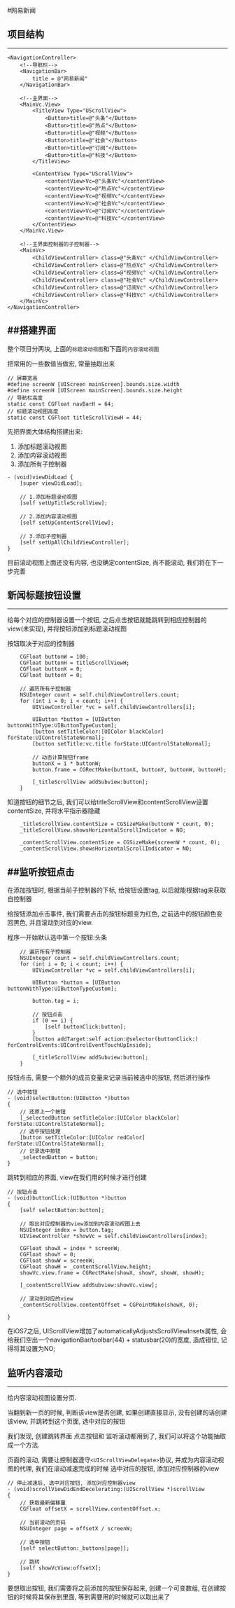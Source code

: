 #网易新闻
## 项目结构
---
```
<NavigationController>
	<!--导航栏-->
	<NavigationBar>
		title = @"网易新闻"
	</NavigationBar>
	
	<!--主界面-->
	<MainVc.View>
		<TitleView Type="UScrollView">
			<Button>title=@"头条"</Button>
			<Button>title=@"热点"</Button>
			<Button>title=@"视频"</Button>
			<Button>title=@"社会"</Button>
			<Button>title=@"订阅"</Button>
			<Button>title=@"科技"</Button>
		</TitleView>
		
		<ContentView Type="UScrollView">	
			<contentView>Vc=@"头条Vc"</contentView>
			<contentView>Vc=@"热点Vc"</contentView>
			<contentView>Vc=@"视频Vc"</contentView>
			<contentView>Vc=@"社会Vc"</contentView>
			<contentView>Vc=@"订阅Vc"</contentView>
			<contentView>Vc=@"科技Vc"</contentView>
		</ContentView>
	</MainVc.View>
	
	<!--主界面控制器的子控制器-->
	<MainVc>
		<ChildViewController> class=@"头条Vc" </ChildViewController>
		<ChildViewController> class=@"热点Vc" </ChildViewController>
		<ChildViewController> class=@"视频Vc" </ChildViewController>
		<ChildViewController> class=@"社会Vc" </ChildViewController>
		<ChildViewController> class=@"订阅Vc" </ChildViewController>
		<ChildViewController> class=@"科技Vc" </ChildViewController>
	</MainVc>
</NavigationController>

```
##搭建界面
---
整个项目分两块, 上面的`标题滚动视图`和下面的`内容滚动视图`

把常用的一些数值当做宏, 常量抽取出来

```
// 屏幕宽高
#define screenW [UIScreen mainScreen].bounds.size.width
#define screenH [UIScreen mainScreen].bounds.size.height
// 导航栏高度
static const CGFloat navBarH = 64; 
// 标题滚动视图高度
static const CGFloat titleScrollViewH = 44; 
```

先把界面大体结构搭建出来:

1. 添加标题滚动视图
2. 添加内容滚动视图
3. 添加所有子控制器

```
- (void)viewDidLoad {
    [super viewDidLoad];
    
    // 1.添加标题滚动视图
    [self setUpTitleScrollView];
    
    // 2.添加内容滚动视图
    [self setUpContentScrollView];
    
    // 3.添加子控制器
    [self setUpAllChildViewController];    
}

```

目前滚动视图上面还没有内容, 也没确定contentSize, 尚不能滚动, 我们将在下一步完善

## 新闻标题按钮设置
---
给每个对应的控制器设置一个按钮, 之后点击按钮就能跳转到相应控制器的view(未实现), 并将按钮添加到标题滚动视图

按钮取决于对应的控制器

```
    CGFloat buttonW = 100;
    CGFloat buttonH = titleScrollViewH;
    CGFloat buttonX = 0;
    CGFloat buttonY = 0;
    
    // 遍历所有子控制器
    NSUInteger count = self.childViewControllers.count;
    for (int i = 0; i < count; i++) {
        UIViewController *vc = self.childViewControllers[i];
        
        UIButton *button = [UIButton buttonWithType:UIButtonTypeCustom];
        [button setTitleColor:[UIColor blackColor] forState:UIControlStateNormal];
        [button setTitle:vc.title forState:UIControlStateNormal];

        // 动态计算按钮frame
        buttonX = i * buttonW;
        button.frame = CGRectMake(buttonX, buttonY, buttonW, buttonH);
        
        [_titleScrollView addSubview:button];
    }

```
知道按钮的细节之后, 我们可以给titleScrollView和contentScrollView设置contentSize, 并将水平指示器隐藏

```
    _titleScrollView.contentSize = CGSizeMake(buttonW * count, 0);
    _titleScrollView.showsHorizontalScrollIndicator = NO;
    
    _contentScrollView.contentSize = CGSizeMake(screenW * count, 0);
    _contentScrollView.showsHorizontalScrollIndicator = NO;

```

##监听按钮点击
---
在添加按钮时, 根据当前子控制器的下标, 给按钮设置tag, 以后就能根据tag来获取自控制器

给按钮添加点击事件, 我们需要点击的按钮标题变为红色, 之前选中的按钮颜色变回黑色, 并且滚动到对应的view.

程序一开始默认选中第一个按钮:头条

```    
    // 遍历所有子控制器
    NSUInteger count = self.childViewControllers.count;
    for (int i = 0; i < count; i++) {
        UIViewController *vc = self.childViewControllers[i];
        
        UIButton *button = [UIButton buttonWithType:UIButtonTypeCustom];
        
        button.tag = i;
        
        // 按钮点击
        if (0 == i) {
            [self buttonClick:button];
        }
        [button addTarget:self action:@selector(buttonClick:) forControlEvents:UIControlEventTouchUpInside];
        
        [_titleScrollView addSubview:button];
    }
```

按钮点击, 需要一个额外的成员变量来记录当前被选中的按钮, 然后进行操作

```
// 选中按钮
- (void)selectButton:(UIButton *)button
{
    // 还原上一个按钮
    [_selectedButton setTitleColor:[UIColor blackColor] forState:UIControlStateNormal];
    // 选中按钮处理
    [button setTitleColor:[UIColor redColor] forState:UIControlStateNormal];
    // 记录选中按钮
    _selectedButton = button;
}
```

跳转到相应的界面, view在我们用的时候才进行创建

```
// 按钮点击
- (void)buttonClick:(UIButton *)button
{
    [self selectButton:button];
    
    // 取出对应控制器的view添加到内容滚动视图上去
    NSUInteger index = button.tag;
    UIViewController *showVc = self.childViewControllers[index];
    
    CGFloat showX = index * screenW;
    CGFloat showY = 0;
    CGFloat showW = screenW;
    CGFloat showH = _contentScrollView.height;
    showVc.view.frame = CGRectMake(showX, showY, showW, showH);
    
    [_contentScrollView addSubview:showVc.view];
    
    // 滚动到对应的view
    _contentScrollView.contentOffset = CGPointMake(showX, 0);
    
}
```

在iOS7之后, UIScrollView增加了automaticallyAdjustsScrollViewInsets属性, 会给我们空出一个navigationBar/toolbar(44) + statusbar(20)的宽度, 造成错位, 记得将其设置为NO;

## 监听内容滚动
---
给内容滚动视图设置分页.

当翻到新一页的时候, 判断该view是否创建, 如果创建直接显示, 没有创建的话创建该view, 并跳转到这个页面, 选中对应的按钮

我们发现, 创建跳转界面 点击按钮和 监听滚动都用到了, 我们可以将这个功能抽取成一个方法.

页面的滚动, 需要让控制器遵守`<UIScrollViewDelegate>`协议, 并成为内容滚动视图的代理, 我们在滚动减速完成的时候 选中对应的按钮, 添加对应控制器的view

```
// 停止减速后, 选中对应按钮, 添加对应控制器view
- (void)scrollViewDidEndDecelerating:(UIScrollView *)scrollView
{
    // 获取最新偏移量
    CGFloat offsetX = scrollView.contentOffset.x;
    
    // 当前滚动的页码
    NSUInteger page = offsetX / screenW;
    
    // 选中按钮
    [self selectButton:_buttons[page]];
    
    // 跳转
    [self showVcView:offsetX];
}
```
要想取出按钮, 我们需要将之前添加的按钮保存起来, 创建一个可变数组, 在创建按钮的时候将其保存到里面, 等到需要用的时候就可以取出来了
